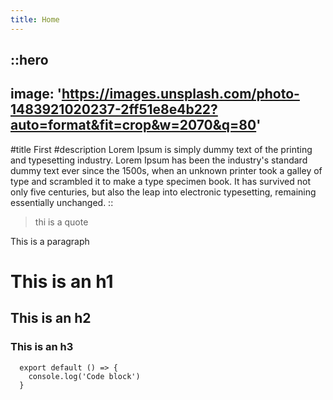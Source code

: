```yaml
---
title: Home
---
```


::hero
---
image: 'https://images.unsplash.com/photo-1483921020237-2ff51e8e4b22?auto=format&fit=crop&w=2070&q=80'
---
#title
First
#description
Lorem Ipsum is simply dummy text of the printing and typesetting industry. Lorem Ipsum has been the industry's standard dummy text ever since the 1500s, when an unknown printer took a galley of type and scrambled it to make a type specimen book. It has survived not only five centuries, but also the leap into electronic typesetting, remaining essentially unchanged.
::

> thi is a quote

This is a paragraph

# This is an h1
## This is an h2
### This is an h3

```javascript[file.js]{4-6,7} meta-info=val
  export default () => {
    console.log('Code block')
  }
```
